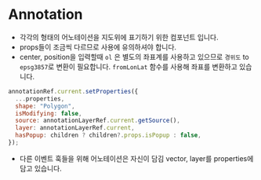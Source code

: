 # Annotation

- 각각의 형태의 어노테이션을 지도위에 표기하기 위한 컴포넌트 입니다.
- props들이 조금씩 다르므로 사용에 유의하셔야 합니다.
- center, position을 입력할때 `ol` 은 별도의 좌표계를 사용하고 있으므로 `경위도` to `epsg3857`로 변환이 필요합니다. `fromLonLat` 함수를 사용해 좌표를 변환하고 있습니다.

```javascript
annotationRef.current.setProperties({
  ...properties,
  shape: "Polygon",
  isModifying: false,
  source: annotationLayerRef.current.getSource(),
  layer: annotationLayerRef.current,
  hasPopup: children ? children?.props.isPopup : false,
});
```

- 다른 이벤트 훅들을 위해 어노테이션은 자신이 담김 vector, layer를 properties에 담고 있습니다.
